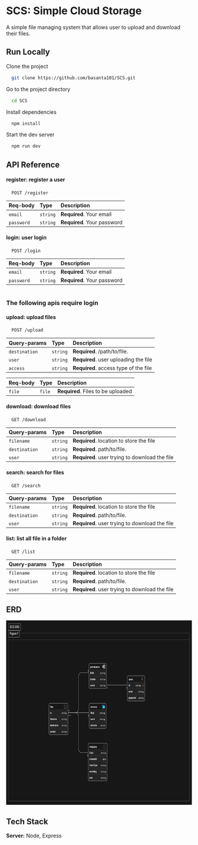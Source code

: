 
# SCS: Simple Cloud Storage
A simple file managing system that allows user to upload and download their files.

## Run Locally
Clone the project
```bash
  git clone https://github.com/basanta101/SCS.git
```
Go to the project directory

```bash
  cd SCS
```
Install dependencies
```bash
  npm install
```
Start the dev server
```bash
  npm run dev
```

## API Reference
#### register: register a user

```http
  POST /register
```

| Req-body | Type     | Description                |
| :-------- | :------- | :------------------------- |
| `email` | `string` | **Required**. Your email |
| `password` | `string` | **Required**. Your password |

#### login: user login

```http
  POST /login
```

| Req-body | Type     | Description                |
| :-------- | :------- | :------------------------- |
| `email` | `string` | **Required**. Your email |
| `password` | `string` | **Required**. Your password |

#
### The following apis require login
#### upload: upload files

```http
  POST /upload
```
| Query-params | Type     | Description                       |
| :-------- | :------- | :-------------------------------- |
| `destination`| `string` | **Required**. /path/to/file.  |
| `user`| `string` | **Required**. user uploading the file|
| `access`| `string` | **Required**. access type of the file|


| Req-body | Type     | Description                       |
| :-------- | :------- | :-------------------------------- |
| `file`      | `file` | **Required**. Files to be uploaded|

#### download: download files

```http
  GET /download
```
| Query-params | Type     | Description                       |
| :-------- | :------- | :-------------------------------- |
| `filename`| `string` | **Required**. location to store the file|
| `destination`| `string` | **Required**. path/to/file.    |
| `user`| `string` | **Required**. user trying to download the file|

#### search: search for files
```http
  GET /search 
```
| Query-params | Type     | Description                       |
| :-------- | :------- | :-------------------------------- |
| `filename`| `string` | **Required**. location to store the file|
| `destination`| `string` | **Required**. path/to/file.    |
| `user`| `string` | **Required**. user trying to download the file|


#### list: list all file in a folder
```http
  GET /list 
```
| Query-params | Type     | Description                       |
| :-------- | :------- | :-------------------------------- |
| `filename`| `string` | **Required**. location to store the file|
| `destination`| `string` | **Required**. path/to/file.    |
| `user`| `string` | **Required**. user trying to download the file|

## ERD
<img src='./ERD.png' width='100%' height=500px>

## Tech Stack

**Server:** Node, Express